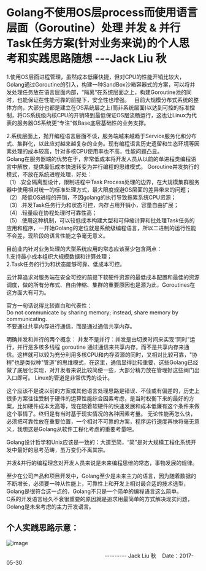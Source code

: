 # Golang不使用OS层process而使用语言层面（Goroutine）处理 并发 & 并行 Task任务方案(针对业务来说)的个人思考和实践思路随想 ---Jack Liu 秋

1.使用OS层面进程管理，虽然成本低廉快捷，但对CPU的性能开销比较大，Golang通过Goroutine的引入，构建一种SandBox沙箱容器式的方案，可以将并发处理任务放在语言层面内部，“隔离“在系统层面之上，构建Goroutine池的同时，也能保证在性能可靠的前提下，安全性也增强。   
目前大规模分布式系统的整体方向，大部分也都是建立在OS系统层之上(而非系统层面)以达到可控的标准控制，将OS系统级内核CPU的开销降到最低保证OS层流畅运行，这也让Linux为代表的服务器OS系统更“专注”做Base底层基础性的业务支撑。

2.系统层面上，抛开编程语言层面不谈，服务端越来越趋于Service服务化和分布式、集群化，以此应对越来越复杂的业务。现有编程语言历史遗留和生态环境等因素处理的成本较高，针对多核CPU使用率也不高，性能问题凸显。  
Golang在服务器端的优势在于，非常低成本将开发人员从以前的单进程类编程语言中解放，提供最低成本快速转变为并行编程的思维模式。
Goroutine并发执行的模式，不放在系统进程处理，好处：  
（1）.安全隔离型设计，限制进程中Task Process处理的边界，在大规模集群服务器中使用相对统一的标准处理方式，最大限度规避OS层面的差异带来的问题；    
（2）.降低OS进程的开销，不因golang的执行导致拖累系统CPU资源；  
（3）.并发Task任务行为和状态可控，内存占用开销小，容量自由扩展；  
（4）.轻量级在协程处理时可靠性高；  
（5）.使用这种机制，可以较低成本构建大型和可伸缩计算和批处理Task任务的应用和程序，一开始Golang的定位就是系统级编程语言，所以二进制的运行性能不会差，现阶段的语言性能之争毫无意义。   

目前业内针对业务处理的大型系统应用的常态应该至少包含两点：  
1.支持最小成本组织大规模数据和计算处理；  
2.Task任务的行为和状态能够可靠、低成本可控。  

云计算追求对服务端在安全可控的前提下软硬件资源的最低成本配置和最佳的资源调度，做的所有分布式、自由伸缩、集群的重要原因也是源为此，Goroutines在这方面大有可为。  

官方一句话说得比较直白和代表性：  
Do not communicate by sharing memory; instead, share memory by communicating.  
不要通过共享内存进行通信，而是通过通信共享内存。

明确并发和并行的两个概念：
并发不是并行：并发是由切换时间来实现“同时”运行，并行是多核多线程 
goroutine 通过通信来共享内存，而不是共享内存来通信。这样就可以较为充分利用多核CPU和内存资源的同时，又相对比较可靠，"协程"也是类似种"管道"的思维模式，在这里，通信显得比较重要，这些Golang已经做了底层化实现，对开发者来说比较简便一些，大部分精力放在管理好这些阀门出入口即可。
Linux的管道是非常优秀的设计。

这个应该不是说以前的方案或其他语言处理思路是错误、不佳或有偏差的，历史上很多方案往往受制于硬件的运算性能综合因素考虑，是当时权衡下来的最好的方案，比如硬件成本太高等，现在随着软硬件的快速发展和成本低廉有这个条件来做这个事情了。终归是有当时基于现实情况的各种因素考量。 
无论性能再怎么快，必须把可靠性放在重要位置，一个相对不可靠的方案，程序运行速度再快将毫无意义，我想这是Golang从软件工程化考虑的重要考量吧。  

Golang设计哲学和Unix应该是一致的：大道至简，“简”是对大规模工程化系统开发中最好的思考范畴，虽万变仍不离其宗。 

并发&并行的编程理念对开发人员来说是未来编程思维的常态，事物发展的规律。  

至少在公司产品和项目开发中，Golang至少是未来主力的语言，因为随着数据的不断增长，必须要一种从性能上，可靠性上和开发上相对最合适的技术选型，Golang是很符合这一点的，Golang不只是一个简单的编程语言这么简单。  
C系的开发语言经久不衰很重要的原因就是追求用最简单的方式解决现实问题，Golang是未来考虑的主力开发语言。  
## 个人实践思路示意：
 ![image](https://github.com/ljqiu/golangnote/blob/master/Golang_done_mode.jpg)

                                                                  --------- Jack Liu 秋    Date：2017-05-30
